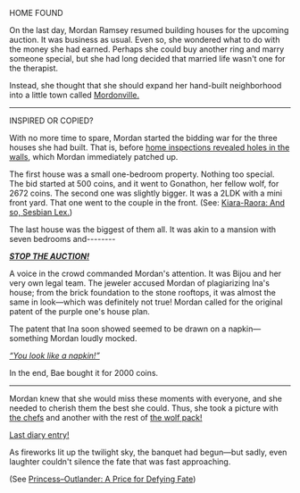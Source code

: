 HOME FOUND

On the last day, Mordan Ramsey resumed building houses for the upcoming auction. It was business as usual. Even so, she wondered what to do with the money she had earned. Perhaps she could buy another ring and marry someone special, but she had long decided that married life wasn't one for the therapist. 

Instead, she thought that she should expand her hand-built neighborhood into a little town called [Mordonville.](#embed:https://www.youtube.com/live/Ch4qLZhARtY?t=840)

----
INSPIRED OR COPIED?

With no more time to spare, Mordan started the bidding war for the three houses she had built. That is, before [home inspections revealed holes in the walls](https://www.youtube.com/live/Ch4qLZhARtY?t=4991), which Mordan immediately patched up. 

The first house was a small one-bedroom property. Nothing too special. The bid started at 500 coins, and it went to Gonathon, her fellow wolf, for 2672 coins. The second one was slightly bigger. It was a 2LDK with a mini front yard. That one went to the couple in the front. (See: [Kiara-Raora: And so, Sesbian Lex.](#edge:roa-pandora-takanashi-kiara-left-2-left-2))

The last house was the biggest of them all. It was akin to a mansion with seven bedrooms and-------- 

[***STOP THE AUCTION!***](#embed:https://www.youtube.com/live/Ch4qLZhARtY?t=5528)

A voice in the crowd commanded Mordan's attention. It was Bijou and her very own legal team. The jeweler accused Mordan of plagiarizing Ina's house; from the brick foundation to the stone rooftops, it was almost the same in look—which was definitely not true! Mordan called for the original patent of the purple one's house plan. 

The patent that Ina soon showed seemed to be drawn on a napkin—something Mordan loudly mocked.

*[“You look like a napkin!”](#embed:https://www.youtube.com/live/Ch4qLZhARtY?t=5648)*

In the end, Bae bought it for 2000 coins. 

----


Mordan knew that she would miss these moments with everyone, and she needed to cherish them the best she could. Thus, she took a picture with [the chefs](https://www.youtube.com/live/Ch4qLZhARtY?si=6XoSGMMzfTlRSZ0V&t=6193) and another with the rest of [the wolf pack!](https://www.youtube.com/live/Ch4qLZhARtY?si=uNJIZEhlu-vuZzXE&t=6784)

[Last diary entry!](#embed:https://www.youtube.com/live/Ch4qLZhARtY?si=uNJIZEhlu-vuZzXE&t=7627)

As fireworks lit up the twilight sky, the banquet had begun—but sadly, even laughter couldn't silence the fate that was fast approaching. 

(See [Princess–Outlander: A Price for Defying Fate](#edge:princess-iphania-the-outlander-right-2-left-2))